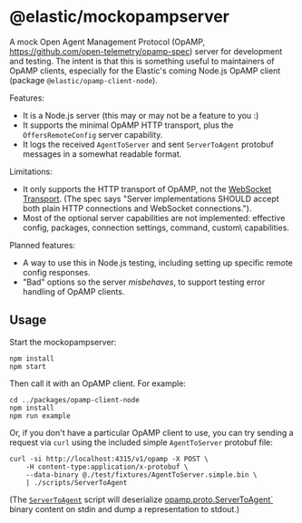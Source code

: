 # @elastic/mockopampserver

A mock Open Agent Management Protocol (OpAMP, https://github.com/open-telemetry/opamp-spec)
server for development and testing.  The intent is that this is something useful
to maintainers of OpAMP clients, especially for the Elastic's coming Node.js
OpAMP client (package `@elastic/opamp-client-node`).

Features:
- It is a Node.js server (this may or may not be a feature to you :)
- It supports the minimal OpAMP HTTP transport, plus the `OffersRemoteConfig` server capability.
- It logs the received `AgentToServer` and sent `ServerToAgent` protobuf messages in a somewhat readable format.

Limitations:
- It only supports the HTTP transport of OpAMP, not the [WebSocket Transport](https://github.com/open-telemetry/opamp-spec/blob/main/specification.md#websocket-transport). (The spec says "Server implementations SHOULD accept both plain HTTP connections and WebSocket connections.").
- Most of the optional server capabilities are not implemented: effective config, packages, connection settings, command, custom\ capabilities.

Planned features:
- A way to use this in Node.js testing, including setting up specific remote config responses.
- "Bad" options so the server *misbehaves*, to support testing error handling of OpAMP clients.

## Usage

Start the mockopampserver:

```
npm install
npm start
```

Then call it with an OpAMP client. For example:

```
cd ../packages/opamp-client-node
npm install
npm run example
```

Or, if you don't have a particular OpAMP client to use, you can try sending a request via `curl` using the included simple `AgentToServer` protobuf file:

```
curl -si http://localhost:4315/v1/opamp -X POST \
    -H content-type:application/x-protobuf \
    --data-binary @./test/fixtures/AgentToServer.simple.bin \
    | ./scripts/ServerToAgent
```

(The [`ServerToAgent`](./scripts/ServerToAgent) script will deserialize [opamp.proto.ServerToAgent`](https://github.com/open-telemetry/opamp-spec/blob/main/specification.md#servertoagent-message) binary content on stdin and dump a representation to stdout.)
